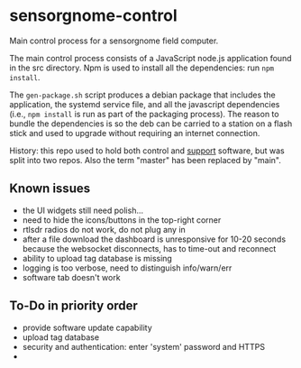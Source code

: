 # sensorgnome-control

Main control process for a sensorgnome field computer.

The main control process consists of a JavaScript node.js application found in the src
directory. Npm is used to install all the dependencies: run `npm install`.

The `gen-package.sh` script produces a debian package that includes the application, the
systemd service file, and all the javascript dependencies (i.e., `npm install` is run as part
of the packaging process). The reason to bundle the dependencies is so the deb can be carried to
a station on a flash stick and used to upgrade without requiring an internet connection.

History: this repo used to hold both control and
[support](https://github.com/sensorgnome-org/sensorgnome-support)
software, but was split into two repos.
Also the term "master" has been replaced by "main".

## Known issues

- the UI widgets still need polish...
- need to hide the icons/buttons in the top-right corner
- rtlsdr radios do not work, do not plug any in
- after a file download the dashboard is unresponsive for 10-20 seconds because the websocket disconnects, has to time-out and reconnect
- ability to upload tag database is missing
- logging is too verbose, need to distinguish info/warn/err
- software tab doesn't work

## To-Do in priority order

- provide software update capability
- upload tag database
- security and authentication: enter 'system' password and HTTPS
- 
